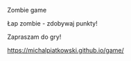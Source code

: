 Zombie game

Łap zombie - zdobywaj punkty!

Zapraszam do gry!

https://michalpiatkowski.github.io/game/
